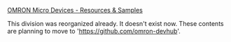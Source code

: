 [OMRON Micro Devices - Resources & Samples](https://OmronMicroDevices.github.io/)

This division was reorganized already. It doesn't exist now.
These contents are planning to move to 'https://github.com/omron-devhub'.
